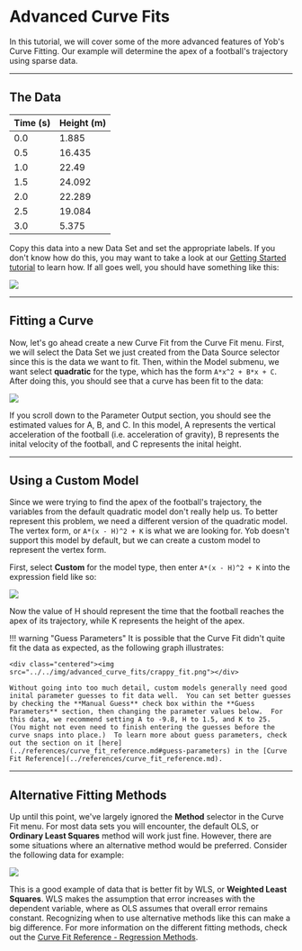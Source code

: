 # Advanced Curve Fits
In this tutorial, we will cover some of the more advanced features of Yob's Curve Fitting.  Our example will determine the apex of a football's trajectory using sparse data.

---
## The Data
<table>
    <thead>
        <tr><th>Time (s)</th><th>Height (m)</th></tr>
    </thead>
    <tbody>
        <tr><td>0.0</td><td>1.885</td></tr>
        <tr><td>0.5</td><td>16.435</td></tr>
        <tr><td>1.0</td><td>22.49</td></tr>
        <tr><td>1.5</td><td>24.092</td></tr>
        <tr><td>2.0</td><td>22.289</td></tr>
        <tr><td>2.5</td><td>19.084</td></tr>
        <tr><td>3.0</td><td>5.375</td></tr>
    </tbody>
</table>

Copy this data into a new Data Set and set the appropriate labels.  If you don't know how do this, you may want to take a look at our [Getting Started tutorial](./getting_started.md#plotting-data) to learn how.  If all goes well, you should have something like this:

<div class="centered"><img src="../../img/advanced_curve_fits/loaded_data.png"></div>

---
## Fitting a Curve
Now, let's go ahead create a new Curve Fit from the Curve Fit menu.  First, we will select the Data Set we just created from the Data Source selector since this is the data we want to fit.  Then, within the Model submenu, we want select **quadratic** for the type, which has the form `A*x^2 + B*x + C`.  After doing this, you should see that a curve has been fit to the data:

<div class="centered"><img src="../../img/advanced_curve_fits/initial_fit.png"></div>

If you scroll down to the Parameter Output section, you should see the estimated values for A, B, and C.  In this model, A represents the vertical acceleration of the football (i.e. acceleration of gravity), B represents the inital velocity of the football, and C represents the inital height.

---
## Using a Custom Model
Since we were trying to find the apex of the football's trajectory, the variables from the default quadratic model don't really help us.  To better represent this problem, we need a different version of the quadratic model.  The vertex form, or `A*(x - H)^2 + K` is what we are looking for.  Yob doesn't support this model by default, but we can create a custom model to represent the vertex form.

First, select **Custom** for the model type, then enter `A*(x - H)^2 + K` into the expression field like so:

<div class="centered"><img src="../../img/advanced_curve_fits/custom_expression.png"></div>

Now the value of H should represent the time that the football reaches the apex of its trajectory, while K represents the height of the apex.

!!! warning "Guess Parameters"
    It is possible that the Curve Fit didn't quite fit the data as expected, as the following graph illustrates:

    <div class="centered"><img src="../../img/advanced_curve_fits/crappy_fit.png"></div>

    Without going into too much detail, custom models generally need good inital parameter guesses to fit data well.  You can set better guesses by checking the **Manual Guess** check box within the **Guess Parameters** section, then changing the parameter values below.  For this data, we recommend setting A to -9.8, H to 1.5, and K to 25.  (You might not even need to finish entering the guesses before the curve snaps into place.)  To learn more about guess parameters, check out the section on it [here](../references/curve_fit_reference.md#guess-parameters) in the [Curve Fit Reference](../references/curve_fit_reference.md).

---
## Alternative Fitting Methods
Up until this point, we've largely ignored the **Method** selector in the Curve Fit menu.  For most data sets you will encounter, the default OLS, or **Ordinary Least Squares** method will work just fine.  However, there are some situations where an alternative method would be preferred.  Consider the following data for example:

<div class="centered"><img src="../../img/advanced_curve_fits/alternative_method_motivation.png"></div>

This is a good example of data that is better fit by WLS, or **Weighted Least Squares**.  WLS makes the assumption that error increases with the dependent variable, where as OLS assumes that overall error remains constant.  Recognizing when to use alternative methods like this can make a big difference.  For more information on the different fitting methods, check out the [Curve Fit Reference - Regression Methods](../references/curve_fit_reference.md#regression-methods).